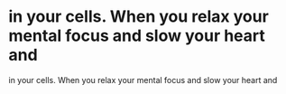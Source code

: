 # in your cells. When you relax your mental focus and slow your heart and

in your cells. When you relax your mental focus and slow your heart and